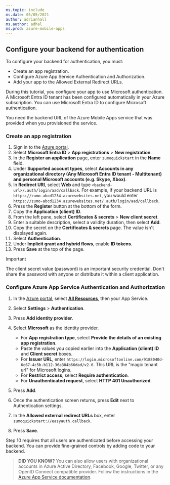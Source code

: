 ```yaml
---
ms.topic: include
ms.date: 05/05/2021
author: adrianhall
ms.author: adhal
ms.prod: azure-mobile-apps
---
```


## Configure your backend for authentication

To configure your backend for authentication, you must:

* Create an app registration.
* Configure Azure App Service Authentication and Authorization.
* Add your app to the Allowed External Redirect URLs.

During this tutorial, you configure your app to use Microsoft authentication.  A Microsoft Entra ID tenant has been configured automatically in your Azure subscription.  You can use Microsoft Entra ID to configure Microsoft authentication.

You need the backend URL of the Azure Mobile Apps service that was provided when you provisioned the service.

### Create an app registration

1. Sign in to the [Azure portal](https://portal.azure.com).
1. Select **Microsoft Entra ID** > **App registrations** > **New registration**.
1. In the **Register an application** page, enter `zumoquickstart` in the **Name** field.
1. Under **Supported account types**, select **Accounts in any organizational directory (Any Microsoft Entra ID tenant - Multitenant) and personal Microsoft accounts (e.g. Skype, Xbox)**.
1. In **Redirect URI**, select **Web** and type `<backend-url>/.auth/login/aad/callback`.  For example, if your backend URL is `https://zumo-abcd1234.azurewebsites.net`, you would enter `https://zumo-abcd1234.azurewebsites.net/.auth/login/aad/callback`.
1. Press the **Register** button at the bottom of the form.
1. Copy the **Application (client) ID**.
1. From the left pane, select **Certificates & secrets** > **New client secret**.
1. Enter a suitable description, select a validity duration, then select **Add**.
1. Copy the secret on the **Certificates & secrets** page.  The value isn't displayed again.
1. Select **Authentication**.
1. Under **Implicit grant and hybrid flows**, enable **ID tokens**.
1. Press **Save** at the top of the page.

> [!IMPORTANT]
> The client secret value (password) is an important security credential.  Don't share the password with anyone or distribute it within a client application.

### Configure Azure App Service Authentication and Authorization

1. In the [Azure portal](https://portal.azure.com), select [**All Resources**](https://portal.azure.com/#blade/HubsExtension/BrowseAll), then your App Service.
1. Select **Settings** > **Authentication**.
1. Press **Add identity provider**.
1. Select **Microsoft** as the identity provider.

    * For **App registration type**, select **Provide the details of an existing app registration**.
    * Paste the values you copied earlier into the **Application (client) ID** and **Client secret** boxes.
    * For **Issuer URL**, enter `https://login.microsoftonline.com/9188040d-6c67-4c5b-b112-36a304b66dad/v2.0`.  This URL is the "magic tenant url" for Microsoft logins.
    * For **Restrict access**, select **Require authentication**.
    * For **Unauthenticated request**, select **HTTP 401 Unauthorized**.

1. Press **Add**.
1. Once the authentication screen returns, press **Edit** next to Authentication settings.
1. In the **Allowed external redirect URLs** box, enter `zumoquickstart://easyauth.callback`.
1. Press **Save**.

Step 10 requires that all users are authenticated before accessing your backend.  You can provide fine-grained controls by adding code to your backend.

> **DID YOU KNOW?**
> You can also allow users with organizational accounts in Azure Active Directory, Facebook, Google, Twitter, or any OpenID Connect compatible provider.  Follow the instructions in the [Azure App Service documentation](/azure/app-service/app-service-authentication-how-to).

